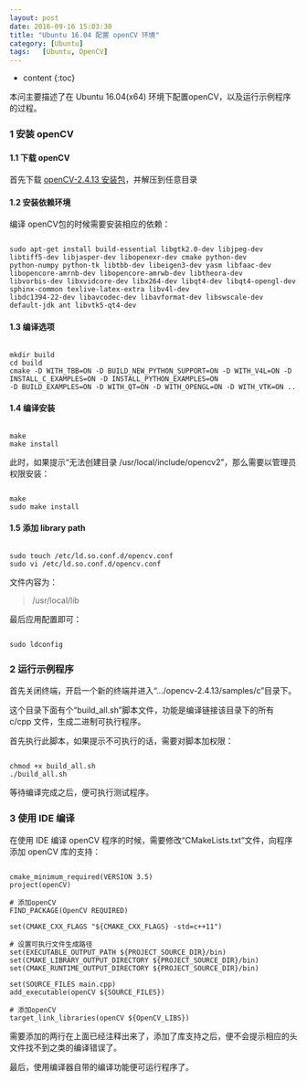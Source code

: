 ```yaml
---
layout: post
date: 2016-09-16 15:03:30
title: "Ubuntu 16.04 配置 openCV 环境"
category: [Ubuntu]
tags:   [Ubuntu, OpenCV]
---
```


* content
{:toc}

本问主要描述了在 Ubuntu 16.04(x64) 环境下配置openCV，以及运行示例程序的过程。

### 1 安装 openCV

#### 1.1 下载 openCV

首先下载 [openCV-2.4.13 安装包](https://github.com/Itseez/opencv/archive/2.4.13.zip)，并解压到任意目录

#### 1.2 安装依赖环境

编译 openCV包的时候需要安装相应的依赖：

```shell

sudo apt-get install build-essential libgtk2.0-dev libjpeg-dev libtiff5-dev libjasper-dev libopenexr-dev cmake python-dev
python-numpy python-tk libtbb-dev libeigen3-dev yasm libfaac-dev libopencore-amrnb-dev libopencore-amrwb-dev libtheora-dev 
libvorbis-dev libxvidcore-dev libx264-dev libqt4-dev libqt4-opengl-dev sphinx-common texlive-latex-extra libv4l-dev 
libdc1394-22-dev libavcodec-dev libavformat-dev libswscale-dev default-jdk ant libvtk5-qt4-dev

```

#### 1.3 编译选项

```shell

mkdir build
cd build
cmake -D WITH_TBB=ON -D BUILD_NEW_PYTHON_SUPPORT=ON -D WITH_V4L=ON -D INSTALL_C_EXAMPLES=ON -D INSTALL_PYTHON_EXAMPLES=ON 
-D BUILD_EXAMPLES=ON -D WITH_QT=ON -D WITH_OPENGL=ON -D WITH_VTK=ON ..

```

#### 1.4 编译安装

```shell

make
make install

```

此时，如果提示“无法创建目录 /usr/local/include/opencv2”，那么需要以管理员权限安装：

```shell

make
sudo make install

```

#### 1.5 添加 library path

```shell

sudo touch /etc/ld.so.conf.d/opencv.conf
sudo vi /etc/ld.so.conf.d/opencv.conf

```

文件内容为：

> /usr/local/lib

最后应用配置即可：

```shell

sudo ldconfig

```

### 2 运行示例程序

首先关闭终端，开启一个新的终端并进入“.../opencv-2.4.13/samples/c”目录下。

这个目录下面有个“build_all.sh”脚本文件，功能是编译链接该目录下的所有 c/cpp 文件，生成二进制可执行程序。

首先执行此脚本，如果提示不可执行的话，需要对脚本加权限：

```shell

chmod +x build_all.sh
./build_all.sh

```

等待编译完成之后，便可执行测试程序。

### 3 使用 IDE 编译

在使用 IDE 编译 openCV 程序的时候，需要修改“CMakeLists.txt”文件，向程序添加 openCV 库的支持：


```shell

cmake_minimum_required(VERSION 3.5)
project(openCV)

# 添加openCV
FIND_PACKAGE(OpenCV REQUIRED)

set(CMAKE_CXX_FLAGS "${CMAKE_CXX_FLAGS} -std=c++11")

# 设置可执行文件生成路径
set(EXECUTABLE_OUTPUT_PATH ${PROJECT_SOURCE_DIR}/bin)
set(CMAKE_LIBRARY_OUTPUT_DIRECTORY ${PROJECT_SOURCE_DIR}/bin)
set(CMAKE_RUNTIME_OUTPUT_DIRECTORY ${PROJECT_SOURCE_DIR}/bin)

set(SOURCE_FILES main.cpp)
add_executable(openCV ${SOURCE_FILES})

# 添加openCV
target_link_libraries(openCV ${OpenCV_LIBS})

```

需要添加的两行在上面已经注释出来了，添加了库支持之后，便不会提示相应的头文件找不到之类的编译错误了。

最后，使用编译器自带的编译功能便可运行程序了。










